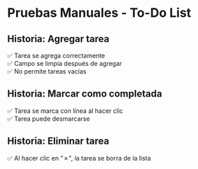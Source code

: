 # Pruebas Manuales - To-Do List

## Historia: Agregar tarea
✅ Tarea se agrega correctamente  
✅ Campo se limpia después de agregar  
✅ No permite tareas vacías

## Historia: Marcar como completada
✅ Tarea se marca con línea al hacer clic  
✅ Tarea puede desmarcarse

## Historia: Eliminar tarea
✅ Al hacer clic en "✗", la tarea se borra de la lista
